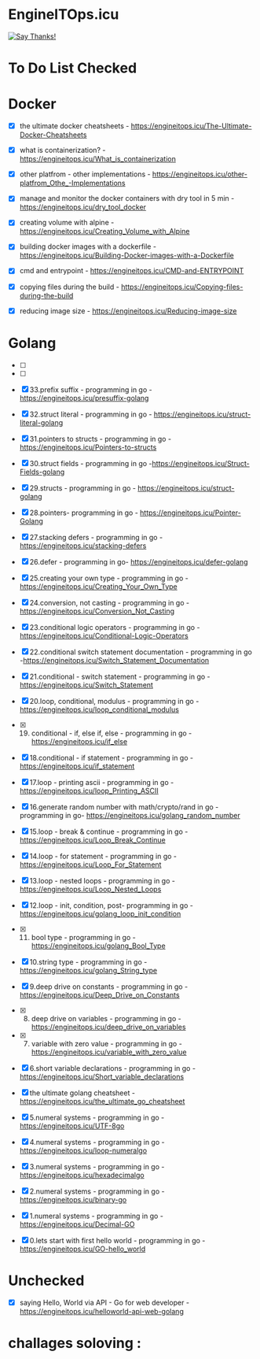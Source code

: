 # EngineITOps.icu
[![Say Thanks!](https://img.shields.io/badge/Say%20Thanks-!-1EAEDB.svg)](https://saythanks.io/to/sangam14)
# To Do List Checked 

# Docker

- [x] the ultimate docker cheatsheets - https://engineitops.icu/The-Ultimate-Docker-Cheatsheets
- [x] what is containerization? - https://engineitops.icu/What_is_containerization
- [x] other platfrom - other implementations - https://engineitops.icu/other-platfrom_Othe_-Implementations
- [x] manage and monitor the docker containers with dry tool in 5 min - https://engineitops.icu/dry_tool_docker
- [x] creating volume with alpine - https://engineitops.icu/Creating_Volume_with_Alpine
- [x] building docker images with a dockerfile -https://engineitops.icu/Building-Docker-images-with-a-Dockerfile
- [x] cmd and entrypoint - https://engineitops.icu/CMD-and-ENTRYPOINT
- [x] copying files during the build - https://engineitops.icu/Copying-files-during-the-build
- [x] reducing image size - https://engineitops.icu/Reducing-image-size


# Golang 
- [ ]
- [ ]
- [x] 33.prefix suffix - programming in go - https://engineitops.icu/presuffix-golang
- [x] 32.struct literal - programming in go - https://engineitops.icu/struct-literal-golang
- [x] 31.pointers to structs - programming in go - https://engineitops.icu/Pointers-to-structs
- [x] 30.struct fields - programming in go -https://engineitops.icu/Struct-Fields-golang
- [x] 29.structs - programming in go - https://engineitops.icu/struct-golang
- [x] 28.pointers- programming in go - https://engineitops.icu/Pointer-Golang
- [x] 27.stacking defers - programming in go -https://engineitops.icu/stacking-defers
- [x] 26.defer - programming in go- https://engineitops.icu/defer-golang
- [x] 25.creating your own type - programming in go - https://engineitops.icu/Creating_Your_Own_Type
- [x] 24.conversion, not casting - programming in go - https://engineitops.icu/Conversion_Not_Casting
- [x] 23.conditional logic operators - programming in go -https://engineitops.icu/Conditional-Logic-Operators
- [x] 22.conditional switch statement documentation - programming in go -https://engineitops.icu/Switch_Statement_Documentation
- [x] 21.conditional - switch statement - programming in go - https://engineitops.icu/Switch_Statement
- [x] 20.loop, conditional, modulus - programming in go - https://engineitops.icu/loop_conditional_modulus
- [x] 19. conditional - if, else if, else - programming in go - https://engineitops.icu/if_else
- [x] 18.conditional - if statement - programming in go - https://engineitops.icu/if_statement
- [x] 17.loop - printing ascii - programming in go - https://engineitops.icu/loop_Printing_ASCII
- [x] 16.generate random number with math/crypto/rand in go - programming in go- https://engineitops.icu/golang_random_number
- [x] 15.loop - break & continue - programming in go -https://engineitops.icu/Loop_Break_Continue
- [x] 14.loop - for statement - programming in go - https://engineitops.icu/Loop_For_Statement
- [x] 13.loop - nested loops - programming in go - https://engineitops.icu/Loop_Nested_Loops
- [x] 12.loop - init, condition, post- programming in go -https://engineitops.icu/golang_loop_init_condition
- [x] 11. bool type - programming in go - https://engineitops.icu/golang_Bool_Type
- [x] 10.string type - programming in go - https://engineitops.icu/golang_String_type
- [x] 9.deep drive on constants - programming in go - https://engineitops.icu/Deep_Drive_on_Constants
- [x] 8. deep drive on variables - programming in go - https://engineitops.icu/deep_drive_on_variables
- [x] 7. variable with zero value - programming in go - https://engineitops.icu/variable_with_zero_value
- [x] 6.short variable declarations - programming in go - https://engineitops.icu/Short_variable_declarations
- [x] the ultimate golang cheatsheet - https://engineitops.icu/the_ultimate_go_cheatsheet
- [x] 5.numeral systems - programming in go - https://engineitops.icu/UTF-8go
- [x] 4.numeral systems - programming in go - https://engineitops.icu/loop-numeralgo
- [x] 3.numeral systems - programming in go - https://engineitops.icu/hexadecimalgo
- [x] 2.numeral systems - programming in go - https://engineitops.icu/binary-go 
- [x] 1.numeral systems - programming in go - https://engineitops.icu/Decimal-GO
- [x] 0.lets start with first hello world - programming in go - https://engineitops.icu/GO-hello_world


# Unchecked 

- [x] saying Hello, World via API - Go for web developer - https://engineitops.icu/helloworld-api-web-golang


# challages soloving :




